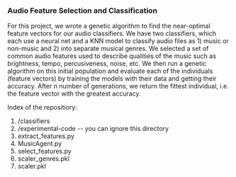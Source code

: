 

### Audio Feature Selection and Classification

For this project, we wrote a genetic algorithm to find the near-optimal feature vectors for 
our audio classifiers. We have two classifiers, which each use a neural net and a KNN model 
to classify audio files as 1) music or non-music and 2) into separate musical genres. We selected
a set of common audio features used to describe qualities of the music such as brightness, tempo,
percusiveness, noise, etc. We then run a genetic algorithm on this initial population and evaluate each 
of the individuals (feature vectors) by training the models with their data and getting their accuracy.
After n number of generations, we return the fittest individual, i.e. the feature vector with the greatest
accuracy.

Index of the repositiory:

1. /classifiers
2. /experimental-code -- you can ignore this directory
3. extract_features.py
4. MusicAgent.py 
5. select_features.py
6. scaler_genres.pkl
7. scaler.pkl
